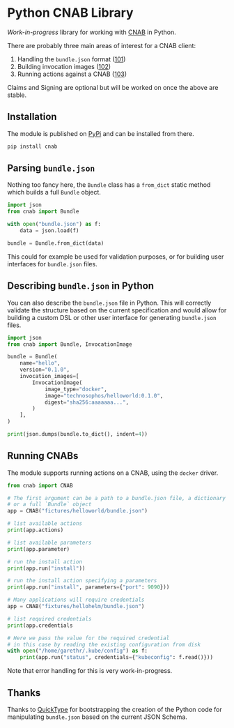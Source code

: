 # Python CNAB Library

_Work-in-progress_ library for working with [CNAB](https://cnab.io/) in Python.

There are probably three main areas of interest for a CNAB client:

1. Handling the `bundle.json` format ([101](https://github.com/deislabs/cnab-spec/blob/master/101-bundle-json.md))
2. Building invocation images ([102](https://github.com/deislabs/cnab-spec/blob/master/102-invocation-image.md))
3. Running actions against a CNAB ([103](https://github.com/deislabs/cnab-spec/blob/master/103-bundle-runtime.md))

Claims and Signing are optional but will be worked on once the above are stable.


## Installation

The module is published on [PyPi](https://pypi.org/project/cnab/) and can be installed from there.

```bash
pip install cnab
```


## Parsing `bundle.json`

Nothing too fancy here, the `Bundle` class  has a `from_dict` static method which
builds a full `Bundle` object.

```python
import json
from cnab import Bundle

with open("bundle.json") as f:
    data = json.load(f)

bundle = Bundle.from_dict(data)
```

This could for example be used for validation purposes, or for building user interfaces for `bundle.json` files.


## Describing `bundle.json` in Python 

You can also describe the `bundle.json` file in Python. This will correctly validate the
structure based on the current specification and would allow for building a custom DSL or other
user interface for generating `bundle.json` files.

```python
import json
from cnab import Bundle, InvocationImage

bundle = Bundle(
    name="hello",
    version="0.1.0",
    invocation_images=[
        InvocationImage(
            image_type="docker",
            image="technosophos/helloworld:0.1.0",
            digest="sha256:aaaaaaa...",
        )
    ],
)

print(json.dumps(bundle.to_dict(), indent=4))
```

## Running CNABs

The module supports running actions on a CNAB, using the `docker` driver.

```python
from cnab import CNAB

# The first argument can be a path to a bundle.json file, a dictionary
# or a full `Bundle` object
app = CNAB("fictures/helloworld/bundle.json")

# list available actions
print(app.actions)

# list available parameters
print(app.parameter)

# run the install action
print(app.run("install"))

# run the install action specifying a parameters
print(app.run("install", parameters={"port": 9090}))

# Many applications will require credentials
app = CNAB("fixtures/hellohelm/bundle.json")

# list required credentials
print(app.credentials

# Here we pass the value for the required credential
# in this case by reading the existing configuration from disk
with open("/home/garethr/.kube/config") as f:
    print(app.run("status", credentials={"kubeconfig": f.read()}))
```

Note that error handling for this is very work-in-progress.


## Thanks

Thanks to [QuickType](https://quicktype.io/) for bootstrapping the creation of the Python code for manipulating `bundle.json` based on the current JSON Schema.

